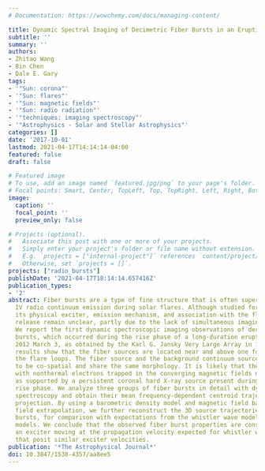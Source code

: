 ```yaml
---
# Documentation: https://wowchemy.com/docs/managing-content/

title: Dynamic Spectral Imaging of Decimetric Fiber Bursts in an Eruptive Solar Flare
subtitle: ''
summary: ''
authors:
- Zhitao Wang
- Bin Chen
- Dale E. Gary
tags:
- '"Sun: corona"'
- '"Sun: flares"'
- '"Sun: magnetic fields"'
- '"Sun: radio radiation"'
- '"techniques: imaging spectroscopy"'
- '"Astrophysics - Solar and Stellar Astrophysics"'
categories: []
date: '2017-10-01'
lastmod: 2021-04-17T14:14:14-04:00
featured: false
draft: false

# Featured image
# To use, add an image named `featured.jpg/png` to your page's folder.
# Focal points: Smart, Center, TopLeft, Top, TopRight, Left, Right, BottomLeft, Bottom, BottomRight.
image:
  caption: ''
  focal_point: ''
  preview_only: false

# Projects (optional).
#   Associate this post with one or more of your projects.
#   Simply enter your project's folder or file name without extension.
#   E.g. `projects = ["internal-project"]` references `content/project/deep-learning/index.md`.
#   Otherwise, set `projects = []`.
projects: ["radio_bursts"]
publishDate: '2021-04-17T18:14:14.657416Z'
publication_types:
- '2'
abstract: Fiber bursts are a type of fine structure that is often superposed on type
  IV radio continuum emission during solar flares. Although studied for many decades,
  its physical exciter, emission mechanism, and association with the flare energy
  release remain unclear, partly due to the lack of simultaneous imaging observations.
  We report the first dynamic spectroscopic imaging observations of decimetric fiber
  bursts, which occurred during the rise phase of a long-duration eruptive flare on
  2012 March 3, as obtained by the Karl G. Jansky Very Large Array in 1-2 GHz. Our
  results show that the fiber sources are located near and above one footpoint of
  the flare loops. The fiber source and the background continuum source are found
  to be co-spatial and share the same morphology. It is likely that they are associated
  with nonthermal electrons trapped in the converging magnetic fields near the footpoint,
  as supported by a persistent coronal hard X-ray source present during the flare
  rise phase. We analyze three groups of fiber bursts in detail with dynamic imaging
  spectroscopy and obtain their mean frequency-dependent centroid trajectories in
  projection. By using a barometric density model and magnetic field based on a potential
  field extrapolation, we further reconstruct the 3D source trajectories of fiber
  bursts, for comparison with expectations from the whistler wave model and two MHD-based
  models. We conclude that the observed fiber burst properties are consistent with
  an exciter moving at the propagation velocity expected for whistler waves, or models
  that posit similar exciter velocities.
publication: '*The Astrophysical Journal*'
doi: 10.3847/1538-4357/aa8ee5
---
```

